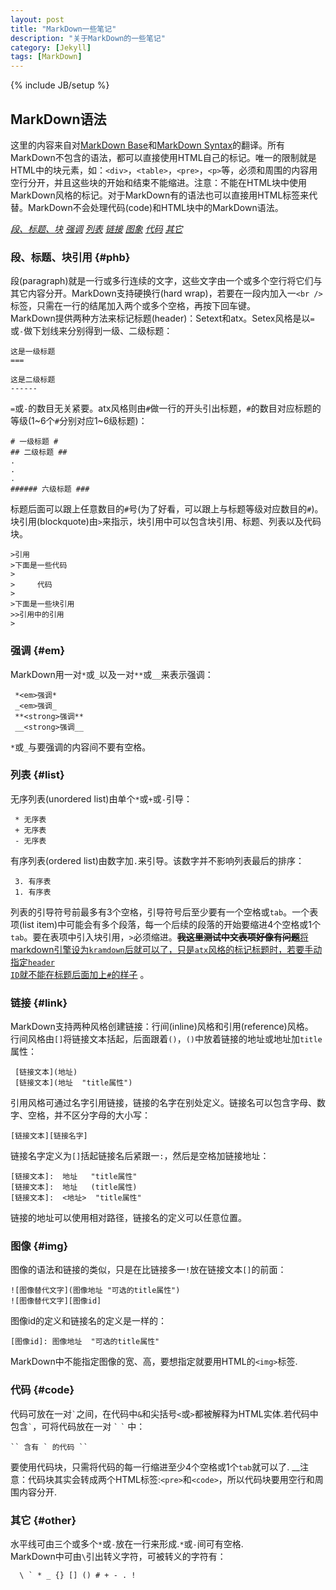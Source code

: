 ```yaml
---
layout: post
title: "MarkDown一些笔记"
description: "关于MarkDown的一些笔记"
category: [Jekyll]
tags: [MarkDown]
---
```

{% include JB/setup %}

## MarkDown语法 ##


这里的内容来自对[MarkDown Base][MB]和[MarkDown Syntax][ms]的翻译。所有MarkDown不包含的语法，都可以直接使用HTML自己的标记。唯一的限制就是HTML中的块元素，如：`<div>`，`<table>`，`<pre>`，`<p>`等，必须和周围的内容用空行分开，并且这些块的开始和结束不能缩进。注意：不能在HTML块中使用MarkDown风格的标记。对于MarkDown有的语法也可以直接用HTML标签来代替。MarkDown不会处理代码(code)和HTML块中的MarkDown语法。   

[mb]: http://daringfireball.net/projects/markdown/basics "MarkDown Base"
[ms]: http://daringfireball.net/projects/markdown/syntax "MarkDown Syntax"

_[段、标题、块](#phb)_		_[强调](#em)_		_[列表](#list)_		_[链接](#link)_		_[图象](#img)_		_[代码](#code)_		_[其它](#other)_


### 段、标题、块引用       {#phb}

段(paragraph)就是一行或多行连续的文字，这些文字由一个或多个空行将它们与其它内容分开。MarkDown支持硬换行(hard wrap)，若要在一段内加入一`<br />`标签，只需在一行的结尾加入两个或多个空格，再按下回车键。    
MarkDown提供两种方法来标记标题(header)：Setext和atx。Setex风格是以`=`或`-`做下划线来分别得到一级、二级标题：

	这是一级标题
	===
	
	这是二级标题
	------
	
`=`或`-`的数目无关紧要。atx风格则由`#`做一行的开头引出标题，`#`的数目对应标题的等级(1~6个`#`分别对应1~6级标题)：

	# 一级标题 #
	## 二级标题 ##
	.
	.
	.
	###### 六级标题 ###
	
标题后面可以跟上任意数目的`#`号(为了好看，可以跟上与标题等级对应数目的`#`)。  
块引用(blockquote)由`>`来指示，块引用中可以包含块引用、标题、列表以及代码块。

    >引用  
    >下面是一些代码
    >
    >     代码
    >
    >下面是一些块引用
    >>引用中的引用
    >   
	
	
### 强调   {#em}

MarkDown用一对`*`或`_`以及一对`**`或`__`来表示强调：

     *<em>强调*
	 _<em>强调_
	 **<strong>强调**
	 __<strong>强调__
	 
`*`或`_`与要强调的内容间不要有空格。

### 列表    {#list}

无序列表(unordered list)由单个`*`或`+`或`-`引导：

     * 无序表
	 + 无序表
	 - 无序表
	 
有序列表(ordered list)由数字加`.`来引导。该数字并不影响列表最后的排序：

     3. 有序表
	 1. 有序表
	 
列表的引导符号前最多有3个空格，引导符号后至少要有一个空格或`tab`。一个表项(list item)中可能会有多个段落，每一个后续的段落的开始要缩进4个空格或1个`tab`。要在表项中引入块引用，`>`必须缩进。<del>__我这里测试中文表项好像有问题__</del><ins>将markdown引擎设为<code>kramdown</code>后就可以了，只是<code>atx</code>风格的标记标题时，若要手动指定<code>header ID</code>就不能在标题后面加上<code>#</code>的样子</ins>  。


### 链接   {#link}

MarkDown支持两种风格创建链接：行间(inline)风格和引用(reference)风格。   
行间风格由`[]`将链接文本括起，后面跟着`()`，`()`中放着链接的地址或地址加`title`属性：
     
	 [链接文本](地址)
	 [链接文本](地址  "title属性")
	 
引用风格可通过名字引用链接，链接的名字在别处定义。链接名可以包含字母、数字、空格，并不区分字母的大小写：

	[链接文本][链接名字]
	
链接名字定义为`[]`括起链接名后紧跟一`:`，然后是空格加链接地址：
	
	[链接文本]:  地址   "title属性"
	[链接文本]:  地址   (title属性)
	[链接文本]:  <地址>  "title属性"
	
链接的地址可以使用相对路径，链接名的定义可以任意位置。

### 图像   {#img}

图像的语法和链接的类似，只是在比链接多一`!`放在链接文本`[]`的前面：

    ![图像替代文字](图像地址 "可选的title属性")
	![图像替代文字][图像id]
	
图像id的定义和链接名的定义是一样的：
    
	[图像id]: 图像地址  "可选的title属性"
	
MarkDown中不能指定图像的宽、高，要想指定就要用HTML的`<img>`标签.
	
### 代码   {#code}

代码可放在一对`` ` ``之间，在代码中`&`和尖括号`<`或`>`都被解释为HTML实体.若代码中包含`` ` ``，可将代码放在一对 `` ` `` `` ` `` 中：

	`` 含有 ` 的代码 ``

要使用代码块，只需将代码的每一行缩进至少4个空格或1个`tab`就可以了. __注意：代码块其实会转成两个HTML标签:`<pre>`和`<code>`，所以代码块要用空行和周围内容分开.

### 其它   {#other}

水平线可由三个或多个`*`或`-`放在一行来形成.`*`或`-`间可有空格.   
MarkDown中可由`\`引出转义字符，可被转义的字符有：

      \ ` * _ {} [] () # + - . !




